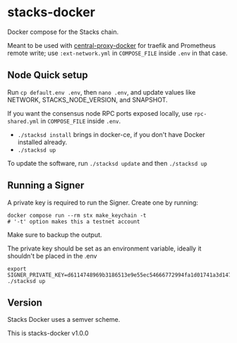# stacks-docker

Docker compose for the Stacks chain.

Meant to be used with [central-proxy-docker](https://github.com/CryptoManufaktur-io/central-proxy-docker) for traefik
and Prometheus remote write; use `:ext-network.yml` in `COMPOSE_FILE` inside `.env` in that case.

## Node Quick setup

Run `cp default.env .env`, then `nano .env`, and update values like NETWORK, STACKS_NODE_VERSION, and SNAPSHOT.

If you want the consensus node RPC ports exposed locally, use `rpc-shared.yml` in `COMPOSE_FILE` inside `.env`.

- `./stacksd install` brings in docker-ce, if you don't have Docker installed already.
- `./stacksd up`

To update the software, run `./stacksd update` and then `./stacksd up`

## Running a Signer

A private key is required to run the Signer. Create one by running:

```
docker compose run --rm stx make_keychain -t
# '-t' option makes this a testnet account
```

Make sure to backup the output.

The private key should be set as an environment variable, ideally it shouldn't be placed in the .env

```
export SIGNER_PRIVATE_KEY=d6114748969b3186513e9e55ec54666772994fa1d01741a3d147b518931b002501
./stacksd up
```

## Version

Stacks Docker uses a semver scheme.

This is stacks-docker v1.0.0

